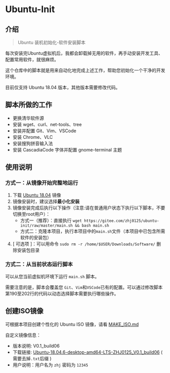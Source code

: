 # Ubuntu-Init

## 介绍

> Ubuntu 装机初始化-软件安装脚本

每次安装完Ubuntu虚拟机后，我都会卸载掉无用的软件，再手动安装开发工具、配置常用软件，就很麻烦。

这个仓库中的脚本就是用来自动化地完成上述工作，帮助您初始化一个干净的开发环境。

目前仅支持 Ubuntu 18.04 版本，其他版本需要修改代码。

## 脚本所做的工作

* 更换清华软件源
* 安装 wget、curl、net-tools、tree
* 安装并配置 Git、Vim、VSCode
* 安装 Chrome、VLC
* 安装搜狗拼音输入法
* 安装 CascadiaCode 字体并配置 gnome-terminal 主题

## 使用说明

### 方式一：从镜像开始完整地运行

1. 下载 [Ubuntu 18.04](https://mirrors4.tuna.tsinghua.edu.cn/ubuntu-releases/18.04.6/ubuntu-18.04.6-desktop-amd64.iso) 镜像
2. 镜像安装时，建议选择**最小化安装**
3. 镜像安装完成后执行以下操作（注意:请在普通用户状态下执行以下脚本，不要切换至root用户）：
    * 方式一（推荐）：直接执行 `wget https://gitee.com/zhj0125/ubuntu-init/raw/master/main.sh && bash main.sh`
    * 方式二：克隆本项目，执行本项目中的`main.sh`文件（本项目中已包含所需软件的安装包）
4. [ 可选项 ]：可以用命令 `sudo rm -r /home/$USER/Downloads/Software/` 删除安装包目录

### 方式二：从当前状态运行脚本

可以从您当前虚拟机环境下运行 `main.sh` 脚本。

需要注意的是，脚本会覆盖您 `Git`、`Vim`和`VSCode`已有的配置。可以通过修改脚本第190至202行的代码以动态选择脚本需要执行哪些操作。

## 创建ISO镜像

可根据本项目创建个性化的 Ubuntu ISO 镜像，请看 [MAKE_ISO.md](./MAKE_ISO.md)

自定义镜像信息：
* 版本说明: V0.1_build06
* 下载链接: [Ubuntu-18.04.6-desktop-amd64-LTS-ZHJ0125_V0.1_build06](https://www.aliyundrive.com/s/9bu1JH4oNCw)  ( 需要去掉`.txt`后缀 )
* 用户说明：用户名为 `zhj` 密码为 `12345`
